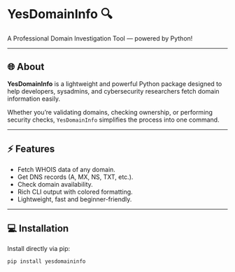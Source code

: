 # YesDomainInfo 🔍

A Professional Domain Investigation Tool — powered by Python!

---

## 🌐 About

**YesDomainInfo** is a lightweight and powerful Python package designed to help developers, sysadmins, and cybersecurity researchers fetch domain information easily.

Whether you’re validating domains, checking ownership, or performing security checks, `YesDomainInfo` simplifies the process into one command.

---

## ⚡ Features

- Fetch WHOIS data of any domain.
- Get DNS records (A, MX, NS, TXT, etc.).
- Check domain availability.
- Rich CLI output with colored formatting.
- Lightweight, fast and beginner-friendly.

---

## 💻 Installation

Install directly via pip:

```bash
pip install yesdomaininfo
